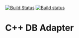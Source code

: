 [![Build Status](https://travis-ci.org/systelab/cpp-db-adapter.svg?branch=master)](https://travis-ci.org/systelab/cpp-db-adapter)
[![Build status](https://ci.appveyor.com/api/projects/status/jup3plf3myq4gluj?svg=true)](https://ci.appveyor.com/project/systelab/cpp-db-adapter)

# C++ DB Adapter

